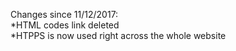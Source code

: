 Changes since 11/12/2017:
<br/>
*HTML codes link deleted
</br>
*HTPPS is now used right across the whole website
